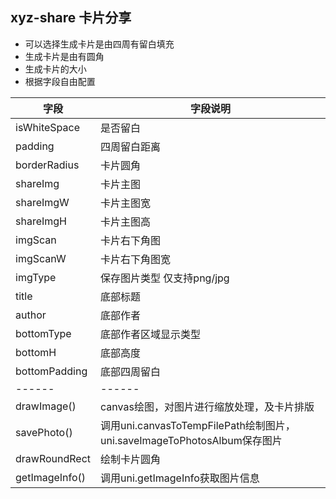
## xyz-share 卡片分享

* 可以选择生成卡片是由四周有留白填充
* 生成卡片是由有圆角
* 生成卡片的大小
* 根据字段自由配置


| 字段			|  字段说明																	|
| ------		| ------																	|
| isWhiteSpace	| 是否留白																	|
| padding		| 四周留白距离																|
| borderRadius	| 卡片圆角																	|
| shareImg		| 卡片主图																	|
| shareImgW		| 卡片主图宽																|
| shareImgH		| 卡片主图高																|
| imgScan		| 卡片右下角图																|
| imgScanW		| 卡片右下角图宽															|
| imgType		| 保存图片类型 仅支持png/jpg												|
| title			| 底部标题																	|
| author		| 底部作者																	|
| bottomType	| 底部作者区域显示类型														|
| bottomH		| 底部高度																	|
| bottomPadding	| 底部四周留白																|
| ------		| ------																	|
| drawImage()	| canvas绘图，对图片进行缩放处理，及卡片排版								|
| savePhoto()	| 调用uni.canvasToTempFilePath绘制图片，uni.saveImageToPhotosAlbum保存图片	|
| drawRoundRect	| 绘制卡片圆角																|
| getImageInfo()| 调用uni.getImageInfo获取图片信息											|
